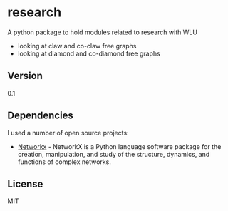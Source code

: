 research
=========

A python package to hold modules related to research with WLU

  - looking at claw and co-claw free graphs
  - looking at diamond and co-diamond free graphs
 
Version
----

0.1

Dependencies
-----------

I used a number of open source projects:

* [Networkx] - NetworkX is a Python language software package for the creation, manipulation, and study of the structure, dynamics, and functions of complex networks.


License
----

MIT


[Networkx]:http://networkx.github.io/documentation/networkx-1.9/
